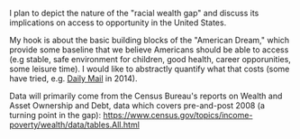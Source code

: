 I plan to depict the nature of the "racial wealth gap" and discuss its implications on access to opportunity in the United States.

My hook is about the basic building blocks of the "American Dream," which provide some baseline that we believe Americans should be able to access (e.g stable, safe environment for children, good health, career opporunities, some leisure time). I would like to abstractly quantify what that costs (some have tried, e.g. <a href="https://www.dailymail.co.uk/news/article-2681136/Can-afford-American-Dream-Study-shows-ideal-lifestyle-costs-130-357-year.html">Daily Mail</a> in 2014). 

Data will primarily come from the Census Bureau's reports on Wealth and Asset Ownership and Debt, data which covers pre-and-post 2008 (a turning point in the gap): https://www.census.gov/topics/income-poverty/wealth/data/tables.All.html
